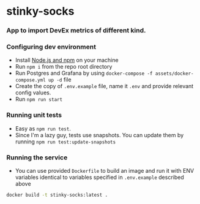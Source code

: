 # stinky-socks

### App to import DevEx metrics of different kind.

### Configuring dev environment
- Install [Node.js and npm](https://nodejs.org) on your machine
- Run `npm i` from the repo root directory
- Run Postgres and Grafana by using `docker-compose -f assets/docker-compose.yml up -d` file
- Create the copy of `.env.example` file, name it `.env` and provide relevant config values.
- Run ```npm run start```

### Running unit tests
- Easy as ```npm run test```.
- Since I'm a lazy guy, tests use snapshots. You can update them by running ```npm run test:update-snapshots```

### Running the service
- You can use provided `Dockerfile` to build an image and run it with ENV variables identical to variables
  specified in `.env.example` described above
```bash
docker build -t stinky-socks:latest .
```